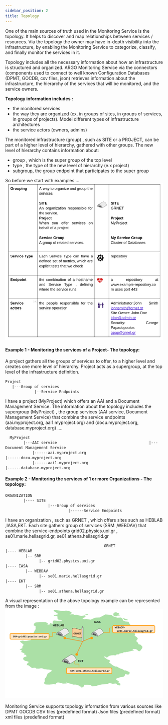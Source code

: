 ```yaml
---
sidebar_position: 2
title: Topology 
---
```


One of the main sources of truth used in the Monitoring Service is the topology. It helps to discover and map relationships between services / resources. Via the topology the owner may have in-depth visibility into the infrastructure, by enabling the Monitoring Service to categorize, classify, and finally monitor the services in it. 

Topology includes all the necessary information about how an infrastructure is structured and organized.  ARGO Monitoring Service via the connectors (components used to connect to well known Configuration Databases (DPMT, GOCDB, csv files, json) retrieves information about the infrastructure, the hierarchy of the services that will be monitored, and  the service owners. 

**Topology information includes :** 

* the monitored services  
* the way they are organized  (ex. in groups of sites, in groups of services, in groups of projects). Model different types of infrastructure architectures
* the service actors (owners, admins) 

The monitored infrastructure (group) , such as SITE or a PROJECT, can be part of a higher level of hierarchy, gathered with other groups. The new level of hierarchy contains information about:

* group , which is the super group of the top level 
* type , the type of the new level of hierarchy (e.x project) 
* subgroup, the group endpoint that participates to the super group


So before we start with examples … 
![](/img/infofeeds/topVocabulary.png) 


#### Example 1 - Monitoring the services of a Project- The topology: 
A project gathers all the groups of services to offer,  to a higher level and creates one more level of hierarchy. Project acts as a supergroup,  at the top level of the infrastructure definition.  
```
Project   
   |---Group of services                 
             |--Service Endpoints 
```
I have a project (MyProject)  which offers an AAI and a Document Management Service. The information about the topology includes the supergroup  (MyProject) , the group services (AAI service, Document Management Service) that combine the service endpoints (aai.myproject.org, aai1.myproject.org) and (docu.myproject.org, database.myproject.org) 
….
```
  MyProject
        |---AAI service                                         |---Document Management Service                  
            |------aai.myproject.org                                       |------docu.myproject.org
            |------aai1.myproject.org                                     |------database.myproject.org  
```


#### Example 2 - Monitoring the services of 1 or more Organizations - The topology: 
```
ORGANIZATION 
        |---- SITE   
                   |---Group of services                 
                            |------Service Endpoints 
```


I have an organization , such as GRNET , which offers sites  such as HEBLAB ,IASA,EKT. Each site gathers group of services (SRM ,WEBDAV) that combine the service-endpoints grid02.physics.uoi.gr ,  se01.marie.hellasgrid.gr, se01.athena.hellasgrid.gr

```
                                            GRNET 
|---- HEBLAB
	     |-- SRM 
		       |-- grid02.physics.uoi.gr
|---- IASA 
         |-- WEBDAV 
               |-- se01.marie.hellasgrid.gr
|---- EKT
         |-- SRM 
               |-- se01.athena.hellasgrid.gr
```


A visual representation of the above topology example can be represented from the image : 
![](/img/infofeeds/topology.png) 


Monitoring Service supports topology information from various sources like
DPMT
GOCDB
CSV files (predefined format)
Json files (predefined format)
xml files  (predefined format)             


